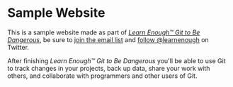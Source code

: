 # Sample Website

This is a sample website made as part of [*Learn Enough™ Git to Be
Dangerous*](http://learnenough.com/git-tutorial), be sure to [join the email list](http://learnenough.com/#email_list) and [follow @learnenough](http://twitter.com/learnenough) on Twitter.

After finishing *Learn Enough™ Git to Be Dangerous* you'll be able to use Git to track changes in
your projects, back up data, share your work with others, and collaborate
with programmers and other users of Git.

